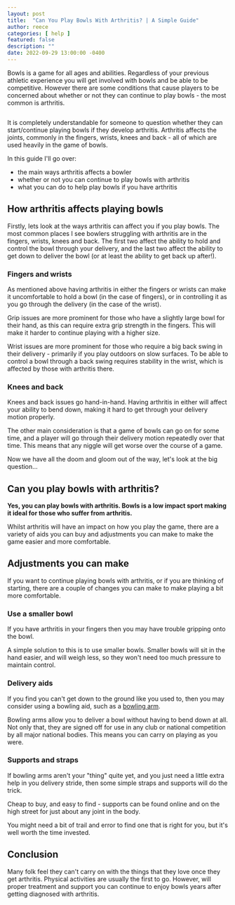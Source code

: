 ```yaml
---
layout: post
title:  "Can You Play Bowls With Arthritis? | A Simple Guide"
author: reece
categories: [ help ]
featured: false
description: ""
date: 2022-09-29 13:00:00 -0400
---
```

    

<!-- wp:paragraph -->
<p xmlns="http://www.w3.org/1999/xhtml">Bowls is a game for all ages and abilities. Regardless of your previous athletic experience you will get involved with bowls and be able to be competitive. However there are some conditions that cause players to be concerned about whether or not they can continue to play bowls - the most common is arthritis.</p>
<!-- /wp:paragraph -->

<!-- wp:image {"id":1465,"sizeSlug":"full","linkDestination":"none"} -->
<figure class="wp-block-image size-full"><img src="/img/posts/Can-You-Play-Bowls-With-Arthritis.jpg" alt="" class="wp-image-1465"/></figure>
<!-- /wp:image -->

<!-- wp:paragraph -->
<p>It is completely understandable for someone to question whether they can start/continue playing bowls if they develop arthritis. Arthritis affects the joints, commonly in the fingers, wrists, knees and back - all of which are used heavily in the game of bowls.</p>
<!-- /wp:paragraph -->

<!-- wp:paragraph -->
<p>In this guide I'll go over:</p>
<!-- /wp:paragraph -->

<!-- wp:list -->
<ul><li>the main ways arthritis affects a bowler</li><li>whether or not you can continue to play bowls with arthritis</li><li>what you can do to help play bowls if you have arthritis </li></ul>
<!-- /wp:list -->

<!-- wp:heading -->
<h2>How arthritis affects playing bowls</h2>
<!-- /wp:heading -->

<!-- wp:paragraph -->
<p>Firstly, lets look at the ways arthritis can affect you if you play bowls. The most common places I see bowlers struggling with arthritis are in the fingers, wrists, knees and back. The first two affect the ability to hold and control the bowl through your delivery, and the last two affect the ability to get down to deliver the bowl (or at least the ability to get back up after!).</p>
<!-- /wp:paragraph -->

<!-- wp:heading {"level":3} -->
<h3>Fingers and wrists</h3>
<!-- /wp:heading -->

<!-- wp:paragraph -->
<p>As mentioned above having arthritis in either the fingers or wrists can make it uncomfortable to hold a bowl (in the case of fingers), or in controlling it as you go through the delivery (in the case of the wrist).</p>
<!-- /wp:paragraph -->

<!-- wp:paragraph -->
<p>Grip issues are more prominent for those who have a slightly large bowl for their hand, as this can require extra grip strength in the fingers. This will make it harder to continue playing with a higher size.</p>
<!-- /wp:paragraph -->

<!-- wp:paragraph -->
<p>Wrist issues are more prominent for those who require a big back swing in their delivery - primarily if you play outdoors on slow surfaces. To be able to control a bowl through a back swing requires stability in the wrist, which is affected by those with arthritis there.</p>
<!-- /wp:paragraph -->

<!-- wp:heading {"level":3} -->
<h3>Knees and back</h3>
<!-- /wp:heading -->

<!-- wp:paragraph -->
<p>Knees and back issues go hand-in-hand. Having arthritis in either will affect your ability to bend down, making it hard to get through your delivery motion properly.</p>
<!-- /wp:paragraph -->

<!-- wp:paragraph -->
<p>The other main consideration is that a game of bowls can go on for some time, and a player will go through their delivery motion repeatedly over that time. This means that any niggle will get worse over the course of a game.</p>
<!-- /wp:paragraph -->

<!-- wp:paragraph -->
<p>Now we have all the doom and gloom out of the way, let's look at the big question...</p>
<!-- /wp:paragraph -->

<!-- wp:heading -->
<h2>Can you play bowls with arthritis?</h2>
<!-- /wp:heading -->

<!-- wp:paragraph -->
<p><strong>Yes, you can play bowls with arthritis. Bowls is a low impact sport making it ideal for those who suffer from arthritis.</strong></p>
<!-- /wp:paragraph -->

<!-- wp:paragraph -->
<p>Whilst arthritis will have an impact on how you play the game, there are a variety of aids you can buy and adjustments you can make to make the game easier and more comfortable.</p>
<!-- /wp:paragraph -->

<!-- wp:heading -->
<h2>Adjustments you can make</h2>
<!-- /wp:heading -->

<!-- wp:paragraph -->
<p>If you want to continue playing bowls with arthritis, or if you are thinking of starting, there are a couple of changes you can make to make playing a bit more comfortable.</p>
<!-- /wp:paragraph -->

<!-- wp:heading {"level":3} -->
<h3>Use a smaller bowl</h3>
<!-- /wp:heading -->

<!-- wp:paragraph -->
<p>If you have arthritis in your fingers then you may have trouble gripping onto the bowl.</p>
<!-- /wp:paragraph -->

<!-- wp:paragraph -->
<p>A simple solution to this is to use smaller bowls. Smaller bowls will sit in the hand easier, and will weigh less, so they won't need too much pressure to maintain control.</p>
<!-- /wp:paragraph -->

<!-- wp:heading {"level":3} -->
<h3>Delivery aids</h3>
<!-- /wp:heading -->

<!-- wp:paragraph -->
<p>If you find you can't get down to the ground like you used to, then you may consider using a bowling aid, such as a <a href="https://www.jackhighbowls.com/help/ultimate-guide-to-bowling-arms/" data-type="post" data-id="108">bowling arm</a>.</p>
<!-- /wp:paragraph -->

<!-- wp:paragraph -->
<p>Bowling arms allow you to deliver a bowl without having to bend down at all. Not only that, they are signed off for use in any club or national competition by all major national bodies. This means you can carry on playing as you were.</p>
<!-- /wp:paragraph -->

<!-- wp:heading {"level":3} -->
<h3>Supports and straps</h3>
<!-- /wp:heading -->

<!-- wp:paragraph -->
<p>If bowling arms aren't your "thing" quite yet, and you just need a little extra help in you delivery stride, then some simple straps and supports will do the trick.</p>
<!-- /wp:paragraph -->

<!-- wp:paragraph -->
<p>Cheap to buy, and easy to find - supports can be found online and on the high street for just about any joint in the body.</p>
<!-- /wp:paragraph -->

<!-- wp:paragraph -->
<p>You might need a bit of trail and error to find one that is right for you, but it's well worth the time invested.</p>
<!-- /wp:paragraph -->

<!-- wp:heading -->
<h2>Conclusion</h2>
<!-- /wp:heading -->

<!-- wp:paragraph -->
<p>Many folk feel they can't carry on with the things that they love once they get arthritis. Physical activities are usually the first to go. However, will proper treatment and support you can continue to enjoy bowls years after getting diagnosed with arthritis.</p>
<!-- /wp:paragraph -->
    